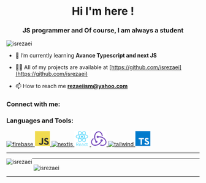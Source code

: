<h1 align="center">Hi I'm here !</h1>
<h3 align="center">JS programmer and Of course, I am always a student</h3>

<p align="left"> <img src="https://komarev.com/ghpvc/?username=isrezaei&label=Profile%20views&color=0e75b6&style=flat" alt="isrezaei" /> </p>

- 🌱 I’m currently learning **Avance Typescript and next JS**

- 👨‍💻 All of my projects are available at [https://github.com/isrezaei](https://github.com/isrezaei)

- 📫 How to reach me **rezaeiism@yahoo.com**

<h3 align="left">Connect with me:</h3>
<p align="left">
</p>

<h3 align="left">Languages and Tools:</h3>
<p align="left"> <a href="https://firebase.google.com/" target="_blank" rel="noreferrer"> <img src="https://www.vectorlogo.zone/logos/firebase/firebase-icon.svg" alt="firebase" width="40" height="40"/> </a> <a href="https://developer.mozilla.org/en-US/docs/Web/JavaScript" target="_blank" rel="noreferrer"> <img src="https://raw.githubusercontent.com/devicons/devicon/master/icons/javascript/javascript-original.svg" alt="javascript" width="40" height="40"/> </a> <a href="https://nextjs.org/" target="_blank" rel="noreferrer"> <img src="https://cdn.worldvectorlogo.com/logos/nextjs-2.svg" alt="nextjs" width="40" height="40"/> </a> <a href="https://reactjs.org/" target="_blank" rel="noreferrer"> <img src="https://raw.githubusercontent.com/devicons/devicon/master/icons/react/react-original-wordmark.svg" alt="react" width="40" height="40"/> </a> <a href="https://redux.js.org" target="_blank" rel="noreferrer"> <img src="https://raw.githubusercontent.com/devicons/devicon/master/icons/redux/redux-original.svg" alt="redux" width="40" height="40"/> </a> <a href="https://tailwindcss.com/" target="_blank" rel="noreferrer"> <img src="https://www.vectorlogo.zone/logos/tailwindcss/tailwindcss-icon.svg" alt="tailwind" width="40" height="40"/> </a> <a href="https://www.typescriptlang.org/" target="_blank" rel="noreferrer"> <img src="https://raw.githubusercontent.com/devicons/devicon/master/icons/typescript/typescript-original.svg" alt="typescript" width="40" height="40"/> </a> </p>
<hr/>
<p><img align="left" src="https://github-readme-stats.vercel.app/api/top-langs?username=isrezaei&show_icons=true&locale=en&layout=compact" alt="isrezaei" /></p>
<hr/>
<p>&nbsp;<img align="center" src="https://github-readme-stats.vercel.app/api?username=isrezaei&show_icons=true&locale=en" alt="isrezaei" /></p>
<hr/>
